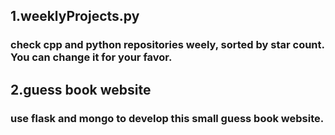 ## 1.weeklyProjects.py
### check cpp and python repositories weely, sorted by star count. You can change it for your favor.

## 2.guess book website
### use flask and mongo to develop this small guess book website.
